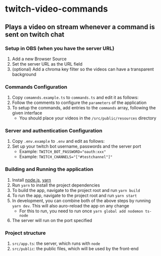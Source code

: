 # twitch-video-commands

## Plays a video on stream whenever a command is sent on twitch chat

### Setup in OBS (when you have the server URL)
1) Add a new Browser Source
2) Set the server URL as the URL field
3) (optional) Add a chroma key filter so the videos can have a transparent background

### Commands Configuration
1) Copy `comamnds.example.ts` to `commands.ts` and edit it as follows:
2) Follow the comments to configure the `parameters` of the application
3) To setup the commands, add entries to the `commands` array, following the given interface
   * You should place your videos in the `/src/public/resources` directory

### Server and authentication Configuration
1) Copy `.env.example` to `.env` and edit as follows:
2) Set up your twitch bot username, passwords and the server port
   * Example: `TWITCH_BOT_PASSWORD="oauth:xxx"`
   * Example: `TWITCH_CHANNELS="["#testchannel"]"`

### Building and Running the application
1) Install [node.js](https://nodejs.org/en/download/), [yarn](https://classic.yarnpkg.com/en/docs/install)
2) Run `yarn` to install the project dependencies
3) To build the app, navigate to the project root and run `yarn build`
4) To run the app, navigate to the project root and run `yarn start`
5) In development, you can combine both of the above steps by running `yarn dev`. This will also auro-reload the app on any change
   * For this to run, you need to run once `yarn global add nodemon ts-node`
6) The server will run on the port specified

### Project structure
1) `src/app.ts`: the server, which runs with `node`
2) `src/public`: the public files, which will be used by the front-end
